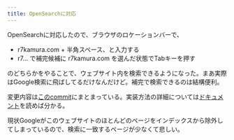 ```yaml
---
title: OpenSearchに対応
---
```


OpenSearchに対応したので、ブラウザのロケーションバーで、

- r7kamura.com + 半角スペース、と入力する
- r7... で補完候補に r7kamura.com を選んだ状態でTabキーを押す

のどちらかをやることで、ウェブサイト内を検索できるようになった。まあ実際はGoogle検索に飛ばしてるだけなんだけど。補完で検索できるのは結構便利。

変更内容は[このcommit][1]にまとまっている。実装方法の詳細については[ドキュメント][2]を読めば分かる。

現状Googleがこのウェブサイトのほとんどのページをインデックスから除外してしまっているので、検索に一致するページが少なくて悲しい。

[1]: https://github.com/r7kamura/r7kamura.com/commit/2b0889d9e8b6427dc841d627cec52d800009ac91
[2]: https://developer.mozilla.org/en-US/docs/Web/OpenSearch
